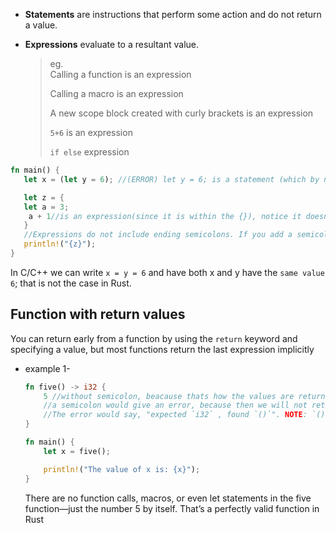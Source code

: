 - **Statements** are instructions that perform some action and do not return a value.

- **Expressions** evaluate to a resultant value. 
    >eg.  
    > Calling a function is an expression
    >
    > Calling a macro is an expression
    >
    >A new scope block created with curly brackets is an expression
    >
    > `5+6` is an expression
    >
    > `if else` expression

```rs
fn main() {
   let x = (let y = 6); //(ERROR) let y = 6; is a statement (which by nature do not return a value), hence cannot be stored in a variable

   let z = {
   let a = 3;
    a + 1//is an expression(since it is within the {}), notice it doesnot end with ;
   }
   //Expressions do not include ending semicolons. If you add a semicolon to the end of an expression, you turn it into a statement, and it will then not return a value
   println!("{z}");
}
```
In C/C++ we can write `x = y = 6` and have both x and y have the `same value 6`; that is not the case in Rust.

## Function with return values
You can return early from a function by using the `return` keyword and specifying a value, but most functions return the last expression implicitly

- example 1-
    ```rust 
    fn five() -> i32 {
        5 //without semicolon, beacause thats how the values are returned in rust
        //a semicolon would give an error, because then we will not returning any value from this function
        //The error would say, "expected `i32` , found `()`". NOTE: `()` is a Unit Type, which means the return doenot evaluates to any value
    }

    fn main() {
        let x = five();

        println!("The value of x is: {x}");
    }
    ```
    There are no function calls, macros, or even let statements in the five function—just the number 5 by itself. That’s a perfectly valid function in Rust